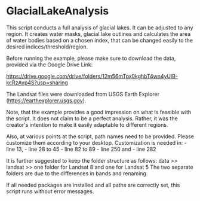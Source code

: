 # GlacialLakeAnalysis


This script conducts a full analysis of glacial lakes. 
It can be adjusted to any region.
It creates water masks, glacial lake outlines and calculates the area of water bodies based on a chosen index, 
that can be changed easily to the desired indices/threshold/region. 


Before running the example, please make sure to download the data, provided via the Google Drive Link:

https://drive.google.com/drive/folders/12m56mTpx0kghbT4wn4yUlB-kcRzAvp4S?usp=sharing


The Landsat files were downloaded from USGS Earth Explorer (https://earthexplorer.usgs.gov).

Note, that the example provides a good impression on what is feasible with the script. 
It does not claim to be a perfect analysis. Rather, it was the creator's intention to make it easily adaptable to different regions. 

Also, at various points at the script, path names need to be provided.
Please customize them according to your desktop. 
Customization is needed in:
    - line 13,
    - line 28 to 45
    - line 82 to 89
    - line 250 and 
    - line 282 

It is further suggested to keep the folder structure as follows:
data >> landsat >> one folder for Landsat 8 and one for Landsat 5
The two separate folders are due to the differences in bands and renaming. 

If all needed packages are installed and all paths are correctly set, this script runs without error messages.
